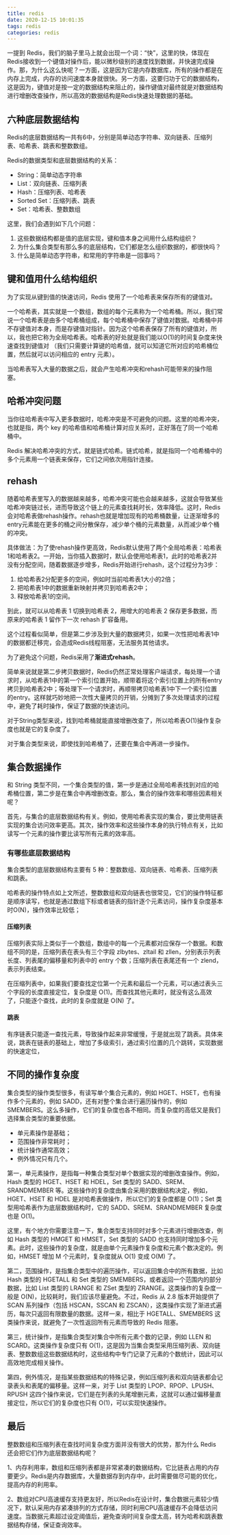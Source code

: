 ```yaml
---
title: redis
date: 2020-12-15 10:01:35
tags: redis
categories: redis
---
```


一提到 Redis，我们的脑子里马上就会出现一个词：“快”，这里的快，体现在Redis接收到一个键值对操作后，能以微秒级别的速度找到数据，并快速完成操作。那，为什么这么快呢？一方面，这是因为它是内存数据库，所有的操作都是在内存上完成，内存的访问速度本身就很快。另一方面，这要归功于它的数据结构，这是因为，键值对是按一定的数据结构来阻止的，操作键值对最终就是对数据结构进行增删改查操作，所以高效的数据结构是Redis快速处理数据的基础。

## 六种底层数据结构

Redis的底层数据结构一共有6中，分别是简单动态字符串、双向链表、压缩列表、哈希表、跳表和整数数组。

Redis的数据类型和底层数据结构的关系：

- String：简单动态字符串
- List：双向链表、压缩列表
- Hash：压缩列表、哈希表
- Sorted Set：压缩列表、跳表
- Set：哈希表、整数数组

这里，我们会遇到如下几个问题：

1. 这些数据结构都是值的底层实现，键和值本身之间用什么结构组织？
2. 为什么集合类型有那么多的底层结构，它们都是怎么组织数据的，都很快吗？
3. 什么是简单动态字符串，和常用的字符串是一回事吗？

## 键和值用什么结构组织

为了实现从键到值的快速访问，Redis 使用了一个哈希表来保存所有的键值对。

一个哈希表，其实就是一个数组，数组的每个元素称为一个哈希桶。所以，我们常说一个哈希表是由多个哈希桶组成，每个哈希桶中保存了键值对数据。哈希桶中并不存键值对本身，而是存键值对指针。因为这个哈希表保存了所有的键值对，所以，我也把它称为全局哈希表。哈希表的好处就是我们能以O(1)的时间复杂度来快速查找到键值对 （我们只需要计算键的哈希值，就可以知道它所对应的哈希桶位置，然后就可以访问相应的 entry 元素）。

当哈希表写入大量的数据之后，就会产生哈希冲突和rehash可能带来的操作阻塞。

## 哈希冲突问题

当你往哈希表中写入更多数据时，哈希冲突是不可避免的问题。这里的哈希冲突，也就是指，两个 key 的哈希值和哈希桶计算对应关系时，正好落在了同一个哈希桶中。

Redis 解决哈希冲突的方式，就是链式哈希。链式哈希，就是指同一个哈希桶中的多个元素用一个链表来保存，它们之间依次用指针连接。

## rehash

随着哈希表里写入的数据越来越多，哈希冲突可能也会越来越多，这就会导致某些哈希冲突链过长，进而导致这个链上的元素查找耗时长，效率降低。这时，Redis会对哈希表做rehash操作。rehash也就是增加现有的哈希桶数量，让逐渐增多的entry元素能在更多的桶之间分散保存，减少单个桶的元素数量，从而减少单个桶的冲突。

具体做法：为了使rehash操作更高效，Redis默认使用了两个全局哈希表：哈希表1和哈希表2。一开始，当你插入数据时，默认会使用哈希表1，此时的哈希表2并没有分配空间，随着数据逐步增多，Redis开始进行rehash，这个过程分为3步：

1. 给哈希表2分配更多的空间，例如时当前哈希表1大小的2倍；
2. 把哈希表1中的数据重新映射并拷贝到哈希表2中；
3. 释放哈希表1的空间。

到此，就可以从哈希表 1 切换到哈希表 2，用增大的哈希表 2 保存更多数据，而原来的哈希表 1 留作下一次 rehash 扩容备用。

这个过程看似简单，但是第二步涉及到大量的数据拷贝，如果一次性把哈希表1中的数据都迁移完，会造成Redis线程阻塞，无法服务其他请求。

为了避免这个问题，Redis采用了**渐进式rehash**。

简单来说就是第二步拷贝数据时，Redis仍然正常处理客户端请求，每处理一个请求时，从哈希表1中的第一个索引位置开始，顺带着将这个索引位置上的所有entry拷贝到哈希表2中；等处理下一个请求时，再顺带拷贝哈希表1中下一个索引位置的entry。这样就巧妙地把一次性大量拷贝的开销，分摊到了多次处理请求的过程中，避免了耗时操作，保证了数据的快速访问。

对于String类型来说，找到哈希桶就能直接增删改查了，所以哈希表O(1)操作复杂度也就是它的复杂度了。

对于集合类型来说，即使找到哈希桶了，还要在集合中再进一步操作。

## 集合数据操作

和 String 类型不同，一个集合类型的值，第一步是通过全局哈希表找到对应的哈希桶位置，第二步是在集合中再增删改查。那么，集合的操作效率和哪些因素相关呢？

首先，与集合的底层数据结构有关。例如，使用哈希表实现的集合，要比使用链表实现的集合访问效率更高。其次，操作效率和这些操作本身的执行特点有关，比如读写一个元素的操作要比读写所有元素的效率高。

### 有哪些底层数据结构

集合类型的底层数据结构主要有 5 种：整数数组、双向链表、哈希表、压缩列表和跳表。

哈希表的操作特点如上文所述，整数数组和双向链表也很常见，它们的操作特征都是顺序读写，也就是通过数组下标或者链表的指针逐个元素访问，操作复杂度基本时O(N)，操作效率比较低；

#### 压缩列表

压缩列表实际上类似于一个数组，数组中的每一个元素都对应保存一个数据。和数组不同的是，压缩列表在表头有三个字段 zlbytes、zltail 和 zllen，分别表示列表长度、列表尾的偏移量和列表中的 entry 个数；压缩列表在表尾还有一个 zlend，表示列表结束。

在压缩列表中，如果我们要查找定位第一个元素和最后一个元素，可以通过表头三个字段的长度直接定位，复杂度是 O(1)。而查找其他元素时，就没有这么高效了，只能逐个查找，此时的复杂度就是 O(N) 了。

#### 跳表

有序链表只能逐一查找元素，导致操作起来非常缓慢，于是就出现了跳表。具体来说，跳表在链表的基础上，增加了多级索引，通过索引位置的几个跳转，实现数据的快速定位，

## 不同的操作复杂度

集合类型的操作类型很多，有读写单个集合元素的，例如 HGET、HSET，也有操作多个元素的，例如 SADD，还有对整个集合进行遍历操作的，例如 SMEMBERS。这么多操作，它们的复杂度也各不相同。而复杂度的高低又是我们选择集合类型的重要依据。

- 单元素操作是基础；
- 范围操作非常耗时；
- 统计操作通常高效；
- 例外情况只有几个。

第一，单元素操作，是指每一种集合类型对单个数据实现的增删改查操作。例如，Hash 类型的 HGET、HSET 和 HDEL，Set 类型的 SADD、SREM、SRANDMEMBER 等。这些操作的复杂度由集合采用的数据结构决定，例如，HGET、HSET 和 HDEL 是对哈希表做操作，所以它们的复杂度都是 O(1)；Set 类型用哈希表作为底层数据结构时，它的 SADD、SREM、SRANDMEMBER 复杂度也是 O(1)。

这里，有个地方你需要注意一下，集合类型支持同时对多个元素进行增删改查，例如 Hash 类型的 HMGET 和 HMSET，Set 类型的 SADD 也支持同时增加多个元素。此时，这些操作的复杂度，就是由单个元素操作复杂度和元素个数决定的。例如，HMSET 增加 M 个元素时，复杂度就从 O(1) 变成 O(M) 了。

第二，范围操作，是指集合类型中的遍历操作，可以返回集合中的所有数据，比如 Hash 类型的 HGETALL 和 Set 类型的 SMEMBERS，或者返回一个范围内的部分数据，比如 List 类型的 LRANGE 和 ZSet 类型的 ZRANGE。这类操作的复杂度一般是 O(N)，比较耗时，我们应该尽量避免。不过，Redis 从 2.8 版本开始提供了 SCAN 系列操作（包括 HSCAN，SSCAN 和 ZSCAN），这类操作实现了渐进式遍历，每次只返回有限数量的数据。这样一来，相比于 HGETALL、SMEMBERS 这类操作来说，就避免了一次性返回所有元素而导致的 Redis 阻塞。

第三，统计操作，是指集合类型对集合中所有元素个数的记录，例如 LLEN 和 SCARD。这类操作复杂度只有 O(1)，这是因为当集合类型采用压缩列表、双向链表、整数数组这些数据结构时，这些结构中专门记录了元素的个数统计，因此可以高效地完成相关操作。

第四，例外情况，是指某些数据结构的特殊记录，例如压缩列表和双向链表都会记录表头和表尾的偏移量。这样一来，对于 List 类型的 LPOP、RPOP、LPUSH、RPUSH 这四个操作来说，它们是在列表的头尾增删元素，这就可以通过偏移量直接定位，所以它们的复杂度也只有 O(1)，可以实现快速操作。

## 最后

整数数组和压缩列表在查找时间复杂度方面并没有很大的优势，那为什么 Redis 还会把它们作为底层数据结构呢？

1、内存利用率，数组和压缩列表都是非常紧凑的数据结构，它比链表占用的内存要更少。Redis是内存数据库，大量数据存到内存中，此时需要做尽可能的优化，提高内存的利用率。 

2、数组对CPU高速缓存支持更友好，所以Redis在设计时，集合数据元素较少情况下，默认采用内存紧凑排列的方式存储，同时利用CPU高速缓存不会降低访问速度。当数据元素超过设定阈值后，避免查询时间复杂度太高，转为哈希和跳表数据结构存储，保证查询效率。